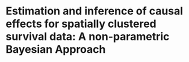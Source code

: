 # Estimation and inference of causal effects for spatially clustered survival data: A non-parametric Bayesian Approach
